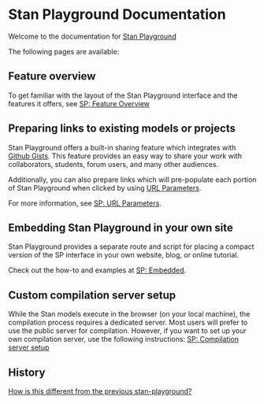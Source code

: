 # Stan Playground Documentation

Welcome to the documentation for [Stan Playground](https://stan-playground.flatironinstitute.org/)

The following pages are available:

## Feature overview

To get familiar with the layout of the Stan Playground interface and
the features it offers, see [SP: Feature Overview](./feature_overview)


## Preparing links to existing models or projects

Stan Playground offers a built-in sharing feature which integrates with
[Github Gists](https://docs.github.com/en/get-started/writing-on-github/editing-and-sharing-content-with-gists).
This feature provides an easy way to share your work with collaborators, students,
forum users, and many other audiences.

Additionally, you can also prepare links which will pre-populate each portion of
Stan Playground when clicked by using
[URL Parameters](https://developer.mozilla.org/en-US/docs/Learn/Common_questions/Web_mechanics/What_is_a_URL#parameters).

For more information, see [SP: URL Parameters](./url_parameters).

## Embedding Stan Playground in your own site

Stan Playground provides a separate route and script for placing a compact
version of the SP interface in your own website, blog, or online tutorial.

Check out the how-to and examples at [SP: Embedded](./stan_playground_embedded).

## Custom compilation server setup


While the Stan models execute in the browser (on your local machine), the compilation process requires a dedicated server.
Most users will prefer to use the public server for compilation.
However, if you want to set up your own compilation server, use the following instructions:
[SP: Compilation server setup](./compilation_server_setup)

## History

[How is this different from the previous stan-playground?](./previous_stan_playground)
